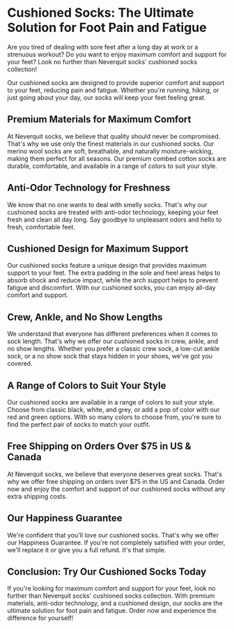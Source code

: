# Cushioned Socks: The Ultimate Solution for Foot Pain and Fatigue

Are you tired of dealing with sore feet after a long day at work or a strenuous workout? Do you want to enjoy maximum comfort and support for your feet? Look no further than Neverquit socks' cushioned socks collection!

Our cushioned socks are designed to provide superior comfort and support to your feet, reducing pain and fatigue. Whether you're running, hiking, or just going about your day, our socks will keep your feet feeling great.

## Premium Materials for Maximum Comfort

At Neverquit socks, we believe that quality should never be compromised. That's why we use only the finest materials in our cushioned socks. Our merino wool socks are soft, breathable, and naturally moisture-wicking, making them perfect for all seasons. Our premium combed cotton socks are durable, comfortable, and available in a range of colors to suit your style.

## Anti-Odor Technology for Freshness

We know that no one wants to deal with smelly socks. That's why our cushioned socks are treated with anti-odor technology, keeping your feet fresh and clean all day long. Say goodbye to unpleasant odors and hello to fresh, comfortable feet.

## Cushioned Design for Maximum Support

Our cushioned socks feature a unique design that provides maximum support to your feet. The extra padding in the sole and heel areas helps to absorb shock and reduce impact, while the arch support helps to prevent fatigue and discomfort. With our cushioned socks, you can enjoy all-day comfort and support.

## Crew, Ankle, and No Show Lengths

We understand that everyone has different preferences when it comes to sock length. That's why we offer our cushioned socks in crew, ankle, and no show lengths. Whether you prefer a classic crew sock, a low-cut ankle sock, or a no show sock that stays hidden in your shoes, we've got you covered.

## A Range of Colors to Suit Your Style

Our cushioned socks are available in a range of colors to suit your style. Choose from classic black, white, and grey, or add a pop of color with our red and green options. With so many colors to choose from, you're sure to find the perfect pair of socks to match your outfit.

## Free Shipping on Orders Over $75 in US & Canada

At Neverquit socks, we believe that everyone deserves great socks. That's why we offer free shipping on orders over $75 in the US and Canada. Order now and enjoy the comfort and support of our cushioned socks without any extra shipping costs.

## Our Happiness Guarantee

We're confident that you'll love our cushioned socks. That's why we offer our Happiness Guarantee. If you're not completely satisfied with your order, we'll replace it or give you a full refund. It's that simple.

## Conclusion: Try Our Cushioned Socks Today

If you're looking for maximum comfort and support for your feet, look no further than Neverquit socks' cushioned socks collection. With premium materials, anti-odor technology, and a cushioned design, our socks are the ultimate solution for foot pain and fatigue. Order now and experience the difference for yourself!